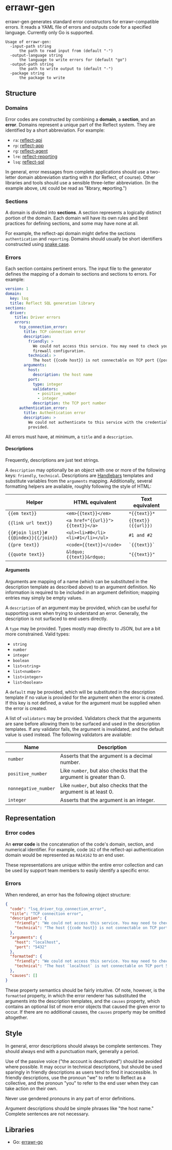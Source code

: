 # errawr-gen

errawr-gen generates standard error constructors for errawr-compatible errors.
It reads a YAML file of errors and outputs code for a specified language.
Currently only Go is supported.

```
Usage of errawr-gen:
  -input-path string
      the path to read input from (default "-")
  -output-language string
      the language to write errors for (default "go")
  -output-path string
      the path to write output to (default "-")
  -package string
      the package to write
```

## Structure

### Domains

Error codes are constructed by combining a **domain**, a **section**, and an
**error**. Domains represent a unique part of the Reflect system. They are
identified by a short abbreviation. For example:

* `ra`: [reflect-api](https://github.com/reflect/reflect-api)
* `rp`: [reflect-app](https://github.com/reflect/reflect-app)
* `rg`: [reflect-agent](https://github.com/reflect/reflect-agent)
* `lre`: [reflect-reporting](https://github.com/reflect/reflect-reporting)
* `lsq`: [reflect-sql](https://github.com/reflect/reflect-sql)

In general, error messages from complete applications should use a two-letter
domain abbreviation starting with `R` (for Reflect, of course). Other libraries
and tools should use a sensible three-letter abbreviation. (In the example
above, `LRE` could be read as "**l**ibrary, **re**porting.")

### Sections

A domain is divided into **sections**. A section represents a logically distinct
portion of the domain. Each domain will have its own rules and best practices
for defining sections, and some may have none at all.

For example, the reflect-api domain might define the sections `authentication`
and `reporting`. Domains should usually be short identifiers constructed using [snake case](https://en.wikipedia.org/wiki/Snake_case).

### Errors

Each section contains pertinent errors. The input file to the generator defines
the mapping of a domain to sections and sections to errors. For example:

```yaml
version: 1
domain:
  key: lsq
  title: Reflect SQL generation library
sections:
  driver:
    title: Driver errors
    errors:
      tcp_connection_error:
        title: TCP connection error
        description:
          friendly: >
            We could not access this service. You may need to check your
            firewall configuration.
          technical: >
            The host {{code host}} is not connectable on TCP port {{port}}.
        arguments:
          host:
            description: the host name
          port:
            type: integer
            validators:
              - positive_number
              - integer
            description: the TCP port number
      authentication_error:
        title: Authentication error
        description: >
          We could not authenticate to this service with the credentials
          provided.
```

All errors must have, at minimum, a `title` and a `description`.

#### Descriptions

Frequently, descriptions are just text strings.

A `description` may optionally be an object with one or more of the following
keys: `friendly`, `technical`. Descriptions are
[Handlebars](http://handlebarsjs.com/) templates and substitute variables from
the `arguments` mapping. Additionally, several formatting helpers are available,
roughly following the style of HTML:

| Helper | HTML equivalent | Text equivalent |
| ------ | --------------- | --------------- |
| `{{em text}}` | `<em>{{text}}</em>` | ``*{{text}}*`` |
| `{{link url text}}` | `<a href="{{url}}">{{text}}</a>` | ``{{text}} ({{url}})`` |
| `{{#join list}}#{{@index}}{{/join}}` | `<ul><li>#0</li><li>#1</li></ul>` | ``#1 and #2`` |
| `{{pre text}}` | `<code>{{text}}</code>` | `` `{{text}}` `` |
| `{{quote text}}` | `&ldquo;{{text}}&rdquo;` | `"{{text}}"` |

#### Arguments

Arguments are mapping of a name (which can be substituted in the description
template as described above) to an argument definition. No information is
required to be included in an argument definition; mapping entries may simply be
empty values.

A `description` of an argument may be provided, which can be useful for
supporting users when trying to understand an error. Generally, the description
is not surfaced to end users directly.

A `type` may be provided. Types mostly map directly to JSON, but are a bit more
constrained. Valid types:

* `string`
* `number`
* `integer`
* `boolean`
* `list<string>`
* `list<number>`
* `list<integer>`
* `list<boolean>`

A `default` may be provided, which will be substituted in the description
template if no value is provided for the argument when the error is created. If
this key is not defined, a value for the argument must be supplied when the
error is created.

A list of `validators` may be provided. Validators check that the arguments are
sane before allowing them to be surfaced and used in the description templates.
If any validator fails, the argument is invalidated, and the default value is
used instead. The following validators are available:

| Name | Description |
| ---- | ----------- |
| `number` | Asserts that the argument is a decimal number. |
| `positive_number` | Like `number`, but also checks that the argument is greater than 0. |
| `nonnegative_number` | Like `number`, but also checks that the argument is at least 0. |
| `integer` | Asserts that the argument is an integer. |

## Representation

### Error codes

An **error code** is the concatenation of the code's domain, section, and
numerical identifier. For example, code `162` of the reflect-api authentication
domain would be represented as `RA14162` to an end user.

These representations are unique within the entire error collection and can be
used by support team members to easily identify a specific error.

### Errors

When rendered, an error has the following object structure:

```json
{
  "code": "lsq_driver_tcp_connection_error",
  "title": "TCP connection error",
  "description": {
    "friendly": "We could not access this service. You may need to check your firewall configuration.",
    "technical": "The host {{code host}} is not connectable on TCP port {{port}}."
  },
  "arguments": {
    "host": "localhost",
    "port": "5432"
  },
  "formatted": {
    "friendly": "We could not access this service. You may need to check your firewall configuration.",
    "technical": "The host `localhost` is not connectable on TCP port 5432."
  },
  "causes": []
}
```

These property semantics should be fairly intuitive. Of note, however, is the
`formatted` property, in which the error renderer has substituted the arguments
into the description templates, and the `causes` property, which contains an
optional list of more error objects that caused the given error to occur. If
there are no additional causes, the `causes` property may be omitted altogether.

## Style

In general, error descriptions should always be complete sentences. They should
always end with a punctuation mark, generally a period.

Use of the passive voice ("the account is deactivated") should be avoided where
possible. It may occur in technical descriptions, but should be used sparingly
in friendly descriptions as users tend to find it inaccessible. In friendly
descriptions, use the pronoun "we" to refer to Reflect as a collective, and the
pronoun "you" to refer to the end user when they can take action on their own.

Never use gendered pronouns in any part of error definitions.

Argument descriptions should be simple phrases like "the host name." Complete
sentences are not necessary.

## Libraries

* Go: [errawr-go](https://github.com/reflect/errawr-go)
